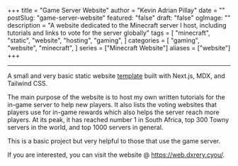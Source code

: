 +++
title = "Game Server Website"
author = "Kevin Adrian Pillay"
date = ""
postSlug: "game-server-website"
featured: "false"
draft: "false"
ogImage: ""
description = "A website dedicated to the Minecraft server I host, including tutorials and links to vote for the server globally"
tags = [
    "minecraft",
    "static",
    "website",
    "hosting",
    "gaming",
]
categories = [
    "gaming",
    "website",
    "minecraft",
]
series = ["Minecraft Website"]
aliases = ["website"]
+++

---
A small and very basic static website [template](https://github.com/alexcarpenter/nextjs-mdx-blog-theme) built with Next.js, MDX, and Tailwind CSS.

The main purpose of the website is to host my own written tutorials for the in-game server to help new players. It also lists the voting websites that players use for in-game rewards which also helps the server reach more players. At its peak, it has reached number 1 in South Africa, top 300 Towny servers in the world, and top 1000 servers in general. 

This is a basic project but very helpful to those that use the game server.

If you are interested, you can visit the website @ <font color="red">https://web.dxrery.cyou/</font>.